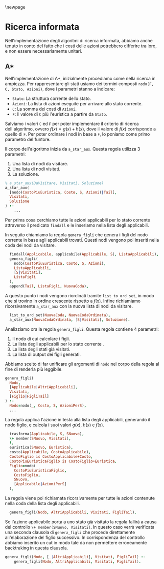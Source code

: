 \newpage

# Ricerca informata

Nell'implementazione degli algoritmi di ricerca informata, abbiamo anche tenuto
in conto del fatto che i costi delle azioni potrebbero differire tra loro, e
non essere necessariamente unitari.

## A\*

Nell'implementazione di A\*, inizialmente procediamo come nella ricerca in
ampiezza. Per rappresentare gli stati usiamo dei termini composti `nodo(F, C,
Stato, Azioni)`, dove i parametri stanno a indicare:

- `Stato`: La struttura corrente dello stato.
- `Azioni`: La lista di azioni eseguite per arrivare allo stato corrente.
- `C`: La somma dei costi di `Azioni`.
- `F`: Il valore di `C` più l'euristica a partire da `Stato`.

Salviamo i valori `C` ed `F` per poter implementare il criterio di ricerca
dell'algoritmo, ovvero $f(x) = g(x) + h(x)$, dove il valore di $f(x)$
corrisponde a quello di `F`. Per poter ordinare i nodi in base a `F`, lo
poniamo come primo parametro del funtore.

Il corpo dell'algoritmo inizia da `a_star_aux`. Questa regola utilizza 3
parametri:

1. Una lista di nodi da visitare.
2. Una lista di nodi visitati.
3. La soluzione.

```prolog
% a_star_aux(DaVisitare, Visitati, Soluzione)
a_star_aux(
  [nodo(CostoPiuEuristica, Costo, S, Azioni)|Tail],
  Visitati,
  Soluzione
) :-
    ...
```
Per prima cosa cerchiamo tutte le azioni applicabili per lo stato corrente
attraverso il predicato `findall` e le inseriamo nella lista degli applicabili.

In seguito chiamiamo la regola `genera_figli` che genera i figli del nodo
corrente in base agli applicabili trovati. Questi nodi vengono poi inseriti
nella coda dei nodi da visitare.

```prolog
  findall(Applicabile, applicabile(Applicabile, S), ListaApplicabili),
  genera_figli(
    nodo(CostoPiuEuristica, Costo, S, Azioni),
    ListaApplicabili,
    [S|Visitati],
    ListaFigli
  ),
  append(Tail, ListaFigli, NuovaCoda),
```

A questo punto i nodi vengono riordinati tramite `list_to_ord_set`, in modo che
si trovino in ordine crescente rispetto a $f(x)$. Infine richiamiamo
ricorsivamente `a_star_aux` con la nuova lista di nodi da visitare.

```prolog
  list_to_ord_set(NuovaCoda, NuovaCodaOrdinata),
  a_star_aux(NuovaCodaOrdinata, [S|Visitati], Soluzione).
```

Analizziamo ora la regola `genera_figli`. Questa regola contiene 4 parametri:

1. Il nodo di cui calcolare i figli.
2. La lista degli applicabili per lo stato corrente .
3. La lista degli stati già visitati.
4. La lista di output dei figli generati.

Abbiamo scelto di far unificare gli argomenti di `nodo` nel corpo della regola
al fine di renderla più leggibile.

```prolog
genera_figli(
  Nodo,
  [Applicabile|AltriApplicabili],
  Visitati,
  [Figlio|FigliTail]
) :-
  Nodo=nodo(_, Costo, S, AzioniPerS),
  ...
```

La regola applica l'azione in testa alla lista degli applicabili, generando il
nodo figlio, e calcola i suoi valori $g(x)$, $h(x)$ e $f(x)$.

```prolog
  trasforma(Applicabile, S, SNuovo),
  \+ member(SNuovo, Visitati),
  !,
  euristica(SNuovo, Euristica),
  costo(Applicabile, CostoApplicabile),
  CostoFiglio is CostoApplicabile+Costo,
  CostoPiuEuristicaFiglio is CostoFiglio+Euristica,
  Figlio=nodo(
    CostoPiuEuristicaFiglio,
    CostoFiglio,
    SNuovo,
    [Applicabile|AzioniPerS]
  ),
```

La regola viene poi richiamata ricorsivamente per tutte le azioni contenute
nella coda della lista degli applicabili.

```prolog
  genera_figli(Nodo, AltriApplicabili, Visitati, FigliTail).
```

Se l'azione applicabile porta a uno stato già visitato la regola fallirà a
causa del controllo `\+ member(SNuovo, Visitati)`. In questo caso verrà
verificata una seconda clausola di `genera_figli` che procede direttamente
all'elaborazione del figlio successivo. In corrispondenza del controllo abbiamo
inserito un cut in modo tale da non permettere erroneamente backtraking in
questa clausola.

```prolog
genera_figli(Nodo, [_|AltriApplicabili], Visitati, FigliTail) :-
    genera_figli(Nodo, AltriApplicabili, Visitati, FigliTail).
```

